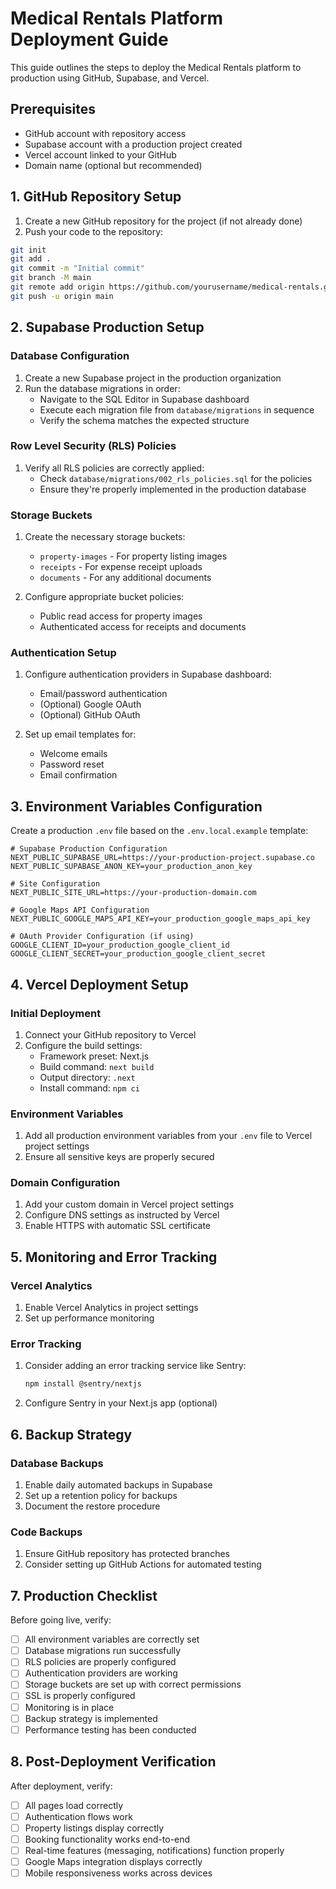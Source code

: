 # Medical Rentals Platform Deployment Guide

This guide outlines the steps to deploy the Medical Rentals platform to production using GitHub, Supabase, and Vercel.

## Prerequisites

- GitHub account with repository access
- Supabase account with a production project created
- Vercel account linked to your GitHub
- Domain name (optional but recommended)

## 1. GitHub Repository Setup

1. Create a new GitHub repository for the project (if not already done)
2. Push your code to the repository:

```bash
git init
git add .
git commit -m "Initial commit"
git branch -M main
git remote add origin https://github.com/yourusername/medical-rentals.git
git push -u origin main
```

## 2. Supabase Production Setup

### Database Configuration

1. Create a new Supabase project in the production organization
2. Run the database migrations in order:
   - Navigate to the SQL Editor in Supabase dashboard
   - Execute each migration file from `database/migrations` in sequence
   - Verify the schema matches the expected structure

### Row Level Security (RLS) Policies

1. Verify all RLS policies are correctly applied:
   - Check `database/migrations/002_rls_policies.sql` for the policies
   - Ensure they're properly implemented in the production database

### Storage Buckets

1. Create the necessary storage buckets:
   - `property-images` - For property listing images
   - `receipts` - For expense receipt uploads
   - `documents` - For any additional documents

2. Configure appropriate bucket policies:
   - Public read access for property images
   - Authenticated access for receipts and documents

### Authentication Setup

1. Configure authentication providers in Supabase dashboard:
   - Email/password authentication
   - (Optional) Google OAuth
   - (Optional) GitHub OAuth

2. Set up email templates for:
   - Welcome emails
   - Password reset
   - Email confirmation

## 3. Environment Variables Configuration

Create a production `.env` file based on the `.env.local.example` template:

```
# Supabase Production Configuration
NEXT_PUBLIC_SUPABASE_URL=https://your-production-project.supabase.co
NEXT_PUBLIC_SUPABASE_ANON_KEY=your_production_anon_key

# Site Configuration
NEXT_PUBLIC_SITE_URL=https://your-production-domain.com

# Google Maps API Configuration
NEXT_PUBLIC_GOOGLE_MAPS_API_KEY=your_production_google_maps_api_key

# OAuth Provider Configuration (if using)
GOOGLE_CLIENT_ID=your_production_google_client_id
GOOGLE_CLIENT_SECRET=your_production_google_client_secret
```

## 4. Vercel Deployment Setup

### Initial Deployment

1. Connect your GitHub repository to Vercel
2. Configure the build settings:
   - Framework preset: Next.js
   - Build command: `next build`
   - Output directory: `.next`
   - Install command: `npm ci`

### Environment Variables

1. Add all production environment variables from your `.env` file to Vercel project settings
2. Ensure all sensitive keys are properly secured

### Domain Configuration

1. Add your custom domain in Vercel project settings
2. Configure DNS settings as instructed by Vercel
3. Enable HTTPS with automatic SSL certificate

## 5. Monitoring and Error Tracking

### Vercel Analytics

1. Enable Vercel Analytics in project settings
2. Set up performance monitoring

### Error Tracking

1. Consider adding an error tracking service like Sentry:
   ```bash
   npm install @sentry/nextjs
   ```

2. Configure Sentry in your Next.js app (optional)

## 6. Backup Strategy

### Database Backups

1. Enable daily automated backups in Supabase
2. Set up a retention policy for backups
3. Document the restore procedure

### Code Backups

1. Ensure GitHub repository has protected branches
2. Consider setting up GitHub Actions for automated testing

## 7. Production Checklist

Before going live, verify:

- [ ] All environment variables are correctly set
- [ ] Database migrations run successfully
- [ ] RLS policies are properly configured
- [ ] Authentication providers are working
- [ ] Storage buckets are set up with correct permissions
- [ ] SSL is properly configured
- [ ] Monitoring is in place
- [ ] Backup strategy is implemented
- [ ] Performance testing has been conducted

## 8. Post-Deployment Verification

After deployment, verify:

- [ ] All pages load correctly
- [ ] Authentication flows work
- [ ] Property listings display correctly
- [ ] Booking functionality works end-to-end
- [ ] Real-time features (messaging, notifications) function properly
- [ ] Google Maps integration displays correctly
- [ ] Mobile responsiveness works across devices